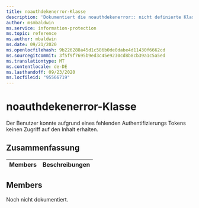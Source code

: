 ```yaml
---
title: noauthdekenerror-Klasse
description: 'Dokumentiert die noauthdekenerror:: nicht definierte Klasse des Microsoft Information Protection (MIP) SDK.'
author: msmbaldwin
ms.service: information-protection
ms.topic: reference
ms.author: mbaldwin
ms.date: 09/21/2020
ms.openlocfilehash: 9b226288a45d1c586b0de0dabe4d11430f6662cd
ms.sourcegitcommit: 3f5f9f7695b9ed3c45e9230cd8b8cb39a1c5a5ed
ms.translationtype: MT
ms.contentlocale: de-DE
ms.lasthandoff: 09/23/2020
ms.locfileid: "95566719"
---
```

# <a name="class-noauthtokenerror"></a>noauthdekenerror-Klasse 
Der Benutzer konnte aufgrund eines fehlenden Authentifizierungs Tokens keinen Zugriff auf den Inhalt erhalten.
  
## <a name="summary"></a>Zusammenfassung
 Members                        | Beschreibungen                                
--------------------------------|---------------------------------------------
  
## <a name="members"></a>Members
Noch nicht dokumentiert.
